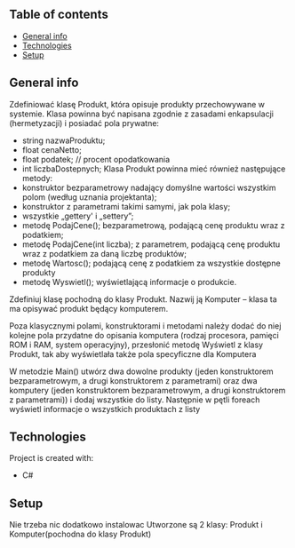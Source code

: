 ## Table of contents
* [General info](#general-info)
* [Technologies](#technologies)
* [Setup](#setup)

## General info
Zdefiniować klasę Produkt, która opisuje produkty przechowywane w systemie. Klasa powinna być napisana zgodnie z zasadami enkapsulacji (hermetyzacji) i posiadać pola prywatne:
* string nazwaProduktu;
* float cenaNetto;
* float podatek; // procent opodatkowania
* int liczbaDostepnych;
Klasa Produkt powinna mieć również następujące metody:
* konstruktor bezparametrowy nadający domyślne wartości wszystkim polom (według uznania projektanta);
* konstruktor z parametrami takimi samymi, jak pola klasy;
* wszystkie „gettery' i „settery”;
* metodę PodajCene(); bezparametrową, podającą cenę produktu wraz z podatkiem;
* metodę PodajCene(int liczba); z parametrem, podającą cenę produktu wraz z podatkiem za daną liczbę produktów;
* metodę Wartosc(); podającą cenę z podatkiem za wszystkie dostępne produkty
* metodę Wyswietl(); wyświetlającą informacje o produkcie.

Zdefiniuj klasę pochodną do klasy Produkt. Nazwij ją Komputer – klasa ta ma opisywać produkt będący komputerem.

Poza klasycznymi polami, konstruktorami i metodami należy dodać do niej kolejne pola przydatne do opisania komputera (rodzaj procesora, pamięci ROM i RAM, system operacyjny), przesłonić  metodę Wyświetl z klasy Produkt, tak aby wyświetlała także pola specyficzne dla Komputera

W metodzie Main() utwórz dwa dowolne produkty  (jeden konstruktorem bezparametrowym, a drugi konstruktorem z parametrami) oraz dwa komputery  (jeden konstruktorem bezparametrowym, a drugi konstruktorem z parametrami)) i dodaj wszystkie do listy.
Następnie w pętli foreach wyświetl informacje o wszystkich produktach z listy
	
## Technologies
Project is created with:
* C#
	
## Setup
Nie trzeba nic dodatkowo instalowac
Utworzone są 2 klasy: Produkt i Komputer(pochodna do klasy Produkt)